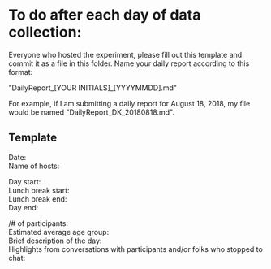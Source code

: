 # To do after each day of data collection:

Everyone who hosted the experiment, please fill out this template and commit it as a file in this folder. Name your daily report according to this format: 

"DailyReport_[YOUR INITIALS]_[YYYYMMDD].md"

For example, if I am submitting a daily report for August 18, 2018, my file would be named "DailyReport_DK_20180818.md". 

## Template

Date:  
Name of hosts:

Day start:  
Lunch break start:  
Lunch break end:  
Day end:  

/# of participants:   
Estimated average age group:  
Brief description of the day:   
Highlights from conversations with participants and/or folks who stopped to chat:  
